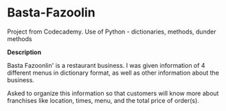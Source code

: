 # Basta-Fazoolin
Project from Codecademy. Use of Python - dictionaries, methods, dunder methods

<b>Description</b>

Basta Fazoonlin' is a restaurant business. I was given information of 4 different menus in dictionary format, as well as other information about the business.

Asked to organize this information so that customers will know more about franchises like location, times, menu, and the total price of order(s).
